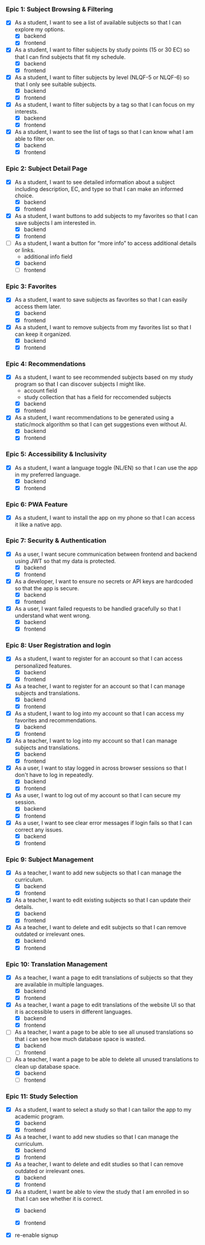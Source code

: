 ### Epic 1: Subject Browsing & Filtering
- [x] As a student, I want to see a list of available subjects so that I can explore my options.  
    - [x] backend
    - [x] frontend
- [x] As a student, I want to filter subjects by study points (15 or 30 EC) so that I can find subjects that fit my schedule.  
    - [x] backend
    - [x] frontend
- [x] As a student, I want to filter subjects by level (NLQF-5 or NLQF-6) so that I only see suitable subjects.  
    - [x] backend
    - [x] frontend
- [x] As a student, I want to filter subjects by a tag so that I can focus on my interests.  
    - [x] backend
    - [x] frontend
- [x] As a student, I want to see the list of tags so that I can know what I am able to filter on.  
    - [x] backend
    - [x] frontend

### Epic 2: Subject Detail Page
- [x] As a student, I want to see detailed information about a subject including description, EC, and type so that I can make an informed choice.  
    - [x] backend
    - [x] frontend
- [x] As a student, I want buttons to add subjects to my favorites so that I can save subjects I am interested in. 
    - [x] backend
    - [x] frontend 
- [ ] As a student, I want a button for “more info” to access additional details or links.  
    - additional info field
    - [x] backend
    - [ ] frontend

### Epic 3: Favorites
- [x] As a student, I want to save subjects as favorites so that I can easily access them later.  
    - [x] backend
    - [x] frontend
- [x] As a student, I want to remove subjects from my favorites list so that I can keep it organized.  
    - [x] backend
    - [x] frontend

### Epic 4: Recommendations
- [x] As a student, I want to see recommended subjects based on my study program so that I can discover subjects I might like.  
    - account field
    - study collection that has a field for reccomended subjects
    - [x] backend
    - [x] frontend
- [x] As a student, I want recommendations to be generated using a static/mock algorithm so that I can get suggestions even without AI.  
    - [x] backend
    - [x] frontend

### Epic 5: Accessibility & Inclusivity
- [x] As a student, I want a language toggle (NL/EN) so that I can use the app in my preferred language.  
    - [x] backend
    - [x] frontend

### Epic 6: PWA Feature
- [x] As a student, I want to install the app on my phone so that I can access it like a native app.  

### Epic 7: Security & Authentication
- [x] As a user, I want secure communication between frontend and backend using JWT so that my data is protected.  
    - [x] backend
    - [x] frontend
- [x] As a developer, I want to ensure no secrets or API keys are hardcoded so that the app is secure.  
    - [x] backend
    - [x] frontend
- [x] As a user, I want failed requests to be handled gracefully so that I understand what went wrong.
    - [x] backend
    - [x] frontend

### Epic 8: User Registration and login
- [x] As a student, I want to register for an account so that I can access personalized features.
    - [x] backend
    - [x] frontend
- [x] As a teacher, I want to register for an account so that I can manage subjects and translations.
    - [x] backend
    - [x] frontend
- [x] As a student, I want to log into my account so that I can access my favorites and recommendations.
    - [x] backend
    - [x] frontend
- [x] As a teacher, I want to log into my account so that I can manage subjects and translations.
    - [x] backend
    - [x] frontend
- [x] As a user, I want to stay logged in across browser sessions so that I don't have to log in repeatedly.
    - [x] backend
    - [x] frontend
- [x] As a user, I want to log out of my account so that I can secure my session.
    - [x] backend
    - [x] frontend
- [x] As a user, I want to see clear error messages if login fails so that I can correct any issues.
    - [x] backend
    - [x] frontend

### Epic 9: Subject Management
- [x] As a teacher, I want to add new subjects so that I can manage the curriculum.  
    - [x] backend
    - [x] frontend
- [x] As a teacher, I want to edit existing subjects so that I can update their details.  
    - [x] backend
    - [x] frontend
- [x] As a teacher, I want to delete and edit subjects so that I can remove outdated or irrelevant ones.  
    - [x] backend
    - [x] frontend

### Epic 10: Translation Management
- [x] As a teacher, I want a page to edit translations of subjects so that they are available in multiple languages.  
    - [x] backend
    - [x] frontend
- [x] As a teacher, I want a page to edit translations of the website UI so that it is accessible to users in different languages.  
    - [x] backend
    - [x] frontend
- [ ] As a teacher, I want a page to be able to see all unused translations so that i can see how much database space is wasted.  
    - [x] backend
    - [ ] frontend
- [ ] As a teacher, I want a page to be able to delete all unused translations to clean up database space.  
    - [x] backend
    - [ ] frontend

### Epic 11: Study Selection
- [x] As a student, I want to select a study so that I can tailor the app to my academic program.
    - [x] backend
    - [x] frontend
- [x] As a teacher, I want to add new studies so that I can manage the curriculum.  
    - [x] backend
    - [x] frontend
- [x] As a teacher, I want to delete and edit studies so that I can remove outdated or irrelevant ones.  
    - [x] backend
    - [x] frontend
- [x] As a student, I want be able to view the study that I am enrolled in so that I can see whether it is correct.
    - [x] backend
    - [x] frontend


- [x] re-enable signup